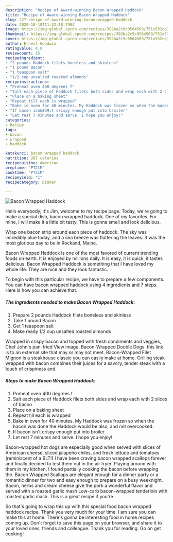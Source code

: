 ```yaml
---
description: "Recipe of Award-winning Bacon Wrapped Haddock"
title: "Recipe of Award-winning Bacon Wrapped Haddock"
slug: 227-recipe-of-award-winning-bacon-wrapped-haddock
date: 2020-10-18T11:32:18.798Z
image: https://img-global.cpcdn.com/recipes/392ba2c9c0564509/751x532cq70/bacon-wrapped-haddock-recipe-main-photo.jpg
thumbnail: https://img-global.cpcdn.com/recipes/392ba2c9c0564509/751x532cq70/bacon-wrapped-haddock-recipe-main-photo.jpg
cover: https://img-global.cpcdn.com/recipes/392ba2c9c0564509/751x532cq70/bacon-wrapped-haddock-recipe-main-photo.jpg
author: Ernest Goodwin
ratingvalue: 4.9
reviewcount: 15
recipeingredient:
- "2 pounds Haddock filets boneless and skinless"
- "1 pound Bacon"
- "1 teaspoon salt"
- "1/2 cup unsalted roasted almonds"
recipeinstructions:
- "Preheat oven 400 degrees f"
- "Salt each piece of Haddock filets both sides and wrap each with 2 slices of bacon"
- "Place on a baking sheet"
- "Repeat till each is wrapped"
- "Bake in oven for 40 minutes. My Haddock was frozen so when the bacon was done the Haddock would be also, and not overcooked."
- "If bacon isn&#39;t crispy enough put into broiler"
- "Let rest 7 minutes and serve. I hope you enjoy!"
categories:
- Recipe
tags:
- bacon
- wrapped
- haddock

katakunci: bacon wrapped haddock 
nutrition: 207 calories
recipecuisine: American
preptime: "PT21M"
cooktime: "PT51M"
recipeyield: "1"
recipecategory: Dinner

---
```



![Bacon Wrapped Haddock](https://img-global.cpcdn.com/recipes/392ba2c9c0564509/751x532cq70/bacon-wrapped-haddock-recipe-main-photo.jpg)

Hello everybody, it's Jim, welcome to my recipe page. Today, we're going to make a special dish, bacon wrapped haddock. One of my favorites. For mine, I will make it a little bit tasty. This is gonna smell and look delicious.

Wrap one bacon strip around each piece of haddock. The sky was incredibly blue today, and a sea breeze was fluttering the leaves. It was the most glorious day to be in Rockand, Maine.

Bacon Wrapped Haddock is one of the most favored of current trending foods on earth. It is enjoyed by millions daily. It is easy, it is quick, it tastes delicious. Bacon Wrapped Haddock is something that I have loved my whole life. They are nice and they look fantastic.


To begin with this particular recipe, we have to prepare a few components. You can have bacon wrapped haddock using 4 ingredients and 7 steps. Here is how you can achieve that.

<!--inarticleads1-->

##### The ingredients needed to make Bacon Wrapped Haddock:

1. Prepare 2 pounds Haddock filets boneless and skinless
1. Take 1 pound Bacon
1. Get 1 teaspoon salt
1. Make ready 1/2 cup unsalted roasted almonds


Wrapped in crispy bacon and topped with fresh condiments and veggies, Chef John&#39;s pan-fried View image. Bacon-Wrapped Double Dogs. this link is to an external site that may or may not meet. Bacon-Wrapped Filet Mignon is a steakhouse classic you can easily make at home. Grilling steak wrapped with bacon combines their juices for a savory, tender steak with a touch of crispiness and. 

<!--inarticleads2-->

##### Steps to make Bacon Wrapped Haddock:

1. Preheat oven 400 degrees f
1. Salt each piece of Haddock filets both sides and wrap each with 2 slices of bacon
1. Place on a baking sheet
1. Repeat till each is wrapped
1. Bake in oven for 40 minutes. My Haddock was frozen so when the bacon was done the Haddock would be also, and not overcooked.
1. If bacon isn&#39;t crispy enough put into broiler
1. Let rest 7 minutes and serve. I hope you enjoy!


Bacon-wrapped hot dogs are especially good when served with slices of American cheese, sliced jalapeño chiles, and fresh lettuce and tomatoes (reminiscent of a BLT!) I have been craving bacon wrapped scallops forever and finally decided to test them out in the air fryer. Playing around with them in my kitchen, I found partially cooking the bacon before wrapping the. Bacon Wrapped Scallops are elegant enough for a dinner party or a romantic dinner for two and easy enough to prepare on a busy weeknight. Bacon, herbs and cream cheese give the pork a wonderful flavor and served with a roasted garlic mash Low-carb bacon-wrapped tenderloin with roasted garlic mash. This is a great recipe if you&#39;re. 

So that's going to wrap this up with this special food bacon wrapped haddock recipe. Thank you very much for your time. I am sure you can make this at home. There's gonna be interesting food in home recipes coming up. Don't forget to save this page on your browser, and share it to your loved ones, friends and colleague. Thank you for reading. Go on get cooking!
